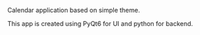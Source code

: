 Calendar application based on simple theme.

This app is created using PyQt6 for UI and python for backend.
